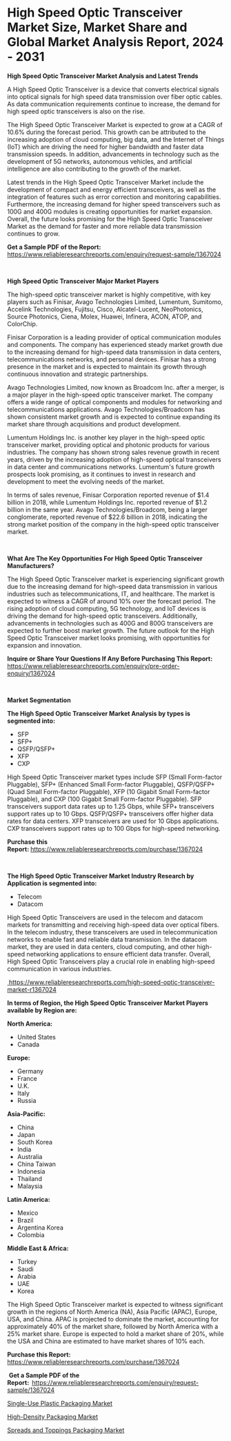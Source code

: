 <p><h1>High Speed Optic Transceiver Market Size, Market Share and Global Market Analysis Report, 2024 - 2031</h1></p><p><strong>High Speed Optic Transceiver Market Analysis and Latest Trends</strong></p>
<p><p>A High Speed Optic Transceiver is a device that converts electrical signals into optical signals for high speed data transmission over fiber optic cables. As data communication requirements continue to increase, the demand for high speed optic transceivers is also on the rise.</p><p>The High Speed Optic Transceiver Market is expected to grow at a CAGR of 10.6% during the forecast period. This growth can be attributed to the increasing adoption of cloud computing, big data, and the Internet of Things (IoT) which are driving the need for higher bandwidth and faster data transmission speeds. In addition, advancements in technology such as the development of 5G networks, autonomous vehicles, and artificial intelligence are also contributing to the growth of the market.</p><p>Latest trends in the High Speed Optic Transceiver Market include the development of compact and energy efficient transceivers, as well as the integration of features such as error correction and monitoring capabilities. Furthermore, the increasing demand for higher speed transceivers such as 100G and 400G modules is creating opportunities for market expansion. Overall, the future looks promising for the High Speed Optic Transceiver Market as the demand for faster and more reliable data transmission continues to grow.</p></p>
<p><strong>Get a Sample PDF of the Report:&nbsp;</strong> <a href="https://www.reliableresearchreports.com/enquiry/request-sample/1367024">https://www.reliableresearchreports.com/enquiry/request-sample/1367024</a></p>
<p>&nbsp;</p>
<p><strong>High Speed Optic Transceiver Major Market Players</strong></p>
<p><p>The high-speed optic transceiver market is highly competitive, with key players such as Finisar, Avago Technologies Limited, Lumentum, Sumitomo, Accelink Technologies, Fujitsu, Cisco, Alcatel-Lucent, NeoPhotonics, Source Photonics, Ciena, Molex, Huawei, Infinera, ACON, ATOP, and ColorChip.</p><p>Finisar Corporation is a leading provider of optical communication modules and components. The company has experienced steady market growth due to the increasing demand for high-speed data transmission in data centers, telecommunications networks, and personal devices. Finisar has a strong presence in the market and is expected to maintain its growth through continuous innovation and strategic partnerships.</p><p>Avago Technologies Limited, now known as Broadcom Inc. after a merger, is a major player in the high-speed optic transceiver market. The company offers a wide range of optical components and modules for networking and telecommunications applications. Avago Technologies/Broadcom has shown consistent market growth and is expected to continue expanding its market share through acquisitions and product development.</p><p>Lumentum Holdings Inc. is another key player in the high-speed optic transceiver market, providing optical and photonic products for various industries. The company has shown strong sales revenue growth in recent years, driven by the increasing adoption of high-speed optical transceivers in data center and communications networks. Lumentum's future growth prospects look promising, as it continues to invest in research and development to meet the evolving needs of the market.</p><p>In terms of sales revenue, Finisar Corporation reported revenue of $1.4 billion in 2018, while Lumentum Holdings Inc. reported revenue of $1.2 billion in the same year. Avago Technologies/Broadcom, being a larger conglomerate, reported revenue of $22.6 billion in 2018, indicating the strong market position of the company in the high-speed optic transceiver market.</p></p>
<p>&nbsp;</p>
<p><strong>What Are The Key Opportunities For High Speed Optic Transceiver Manufacturers?</strong></p>
<p><p>The High Speed Optic Transceiver market is experiencing significant growth due to the increasing demand for high-speed data transmission in various industries such as telecommunications, IT, and healthcare. The market is expected to witness a CAGR of around 10% over the forecast period. The rising adoption of cloud computing, 5G technology, and IoT devices is driving the demand for high-speed optic transceivers. Additionally, advancements in technologies such as 400G and 800G transceivers are expected to further boost market growth. The future outlook for the High Speed Optic Transceiver market looks promising, with opportunities for expansion and innovation.</p></p>
<p><strong>Inquire or Share Your Questions If Any Before Purchasing This Report:</strong> <a href="https://www.reliableresearchreports.com/enquiry/pre-order-enquiry/1367024">https://www.reliableresearchreports.com/enquiry/pre-order-enquiry/1367024</a></p>
<p>&nbsp;</p>
<p><strong>Market Segmentation</strong></p>
<p><strong>The High Speed Optic Transceiver Market Analysis by types is segmented into:</strong></p>
<p><ul><li>SFP</li><li>SFP+</li><li>QSFP/QSFP+</li><li>XFP</li><li>CXP</li></ul></p>
<p><p>High Speed Optic Transceiver market types include SFP (Small Form-factor Pluggable), SFP+ (Enhanced Small Form-factor Pluggable), QSFP/QSFP+ (Quad Small Form-factor Pluggable), XFP (10 Gigabit Small Form-factor Pluggable), and CXP (100 Gigabit Small Form-factor Pluggable). SFP transceivers support data rates up to 1.25 Gbps, while SFP+ transceivers support rates up to 10 Gbps. QSFP/QSFP+ transceivers offer higher data rates for data centers. XFP transceivers are used for 10 Gbps applications. CXP transceivers support rates up to 100 Gbps for high-speed networking.</p></p>
<p><strong>Purchase this Report:&nbsp;</strong><a href="https://www.reliableresearchreports.com/purchase/1367024">https://www.reliableresearchreports.com/purchase/1367024</a></p>
<p>&nbsp;</p>
<p><strong>The High Speed Optic Transceiver Market Industry Research by Application is segmented into:</strong></p>
<p><ul><li>Telecom</li><li>Datacom</li></ul></p>
<p><p>High Speed Optic Transceivers are used in the telecom and datacom markets for transmitting and receiving high-speed data over optical fibers. In the telecom industry, these transceivers are used in telecommunication networks to enable fast and reliable data transmission. In the datacom market, they are used in data centers, cloud computing, and other high-speed networking applications to ensure efficient data transfer. Overall, High Speed Optic Transceivers play a crucial role in enabling high-speed communication in various industries.</p></p>
<p><a href="https://www.reliableresearchreports.com/high-speed-optic-transceiver-market-r1367024">&nbsp;https://www.reliableresearchreports.com/high-speed-optic-transceiver-market-r1367024</a></p>
<p><strong>In terms of Region, the High Speed Optic Transceiver Market Players available by Region are:</strong></p>
<p>
    <p> <strong> North America: </strong>
        <ul>
            <li>United States</li>
            <li>Canada</li>
        </ul>
        </p> 
    <p> <strong> Europe: </strong>
        <ul>
            <li>Germany</li>
            <li>France</li>
            <li>U.K.</li>
            <li>Italy</li>
            <li>Russia</li>
        </ul>
        </p> 
    <p> <strong> Asia-Pacific: </strong>
        <ul>
            <li>China</li>
            <li>Japan</li>
            <li>South Korea</li>
            <li>India</li>
            <li>Australia</li>
            <li>China Taiwan</li>
            <li>Indonesia</li>
            <li>Thailand</li>
            <li>Malaysia</li>
        </ul>
        </p> 
    <p> <strong> Latin America: </strong>
        <ul>
            <li>Mexico</li>
            <li>Brazil</li>
            <li>Argentina Korea</li>
            <li>Colombia</li>
        </ul>
        </p> 
    <p> <strong> Middle East & Africa: </strong>
        <ul>
            <li>Turkey</li>
            <li>Saudi</li>
            <li>Arabia</li>
            <li>UAE</li>
            <li>Korea</li>
        </ul>
    </p>
    </p>
<p><p>The High Speed Optic Transceiver market is expected to witness significant growth in the regions of North America (NA), Asia Pacific (APAC), Europe, USA, and China. APAC is projected to dominate the market, accounting for approximately 40% of the market share, followed by North America with a 25% market share. Europe is expected to hold a market share of 20%, while the USA and China are estimated to have market shares of 10% each.</p></p>
<p><strong>Purchase this Report: </strong><a href="https://www.reliableresearchreports.com/purchase/1367024">https://www.reliableresearchreports.com/purchase/1367024</a></p>
<p>&nbsp;<strong>Get a Sample PDF of the Report:&nbsp;&nbsp;</strong><a href="https://www.reliableresearchreports.com/enquiry/request-sample/1367024">https://www.reliableresearchreports.com/enquiry/request-sample/1367024</a></p>
<p><strong></strong></p>
<p><p><a href="https://github.com/joannagoyvaerts/Market-Research-Report-List-3/blob/main/single-use-plastic-packaging-market.md">Single-Use Plastic Packaging Market</a></p><p><a href="https://github.com/ChiragRp1/Market-Research-Report-List-5/blob/main/high-density-packaging-market.md">High-Density Packaging Market</a></p><p><a href="https://github.com/abdelrhmankishk22/Market-Research-Report-List-5/blob/main/spreads-and-toppings-packaging-market.md">Spreads and Toppings Packaging Market</a></p></p>